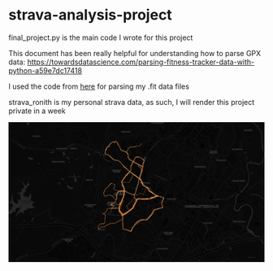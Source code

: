 # strava-analysis-project

final_project.py is the main code I wrote for this project

This document has been really helpful for understanding how to parse GPX data: https://towardsdatascience.com/parsing-fitness-tracker-data-with-python-a59e7dc17418

I used the code from [here](https://github.com/bunburya/fitness_tracker_data_parsing/blob/main/parse_fit.py) for parsing my .fit data files

strava_ronith is my personal strava data, as such, I will render this project private in a week



![Alt text](personal-heatmap.png)
